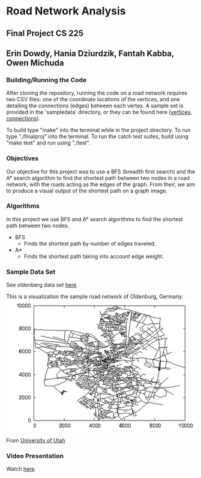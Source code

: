 # Road Network Analysis
## Final Project CS 225
## Erin Dowdy, Hania Dziurdzik, Fantah Kabba, Owen Michuda

### Building/Running the Code

After cloning the repository, running the code on a road network requires two CSV files: one of the coordinate locations of the vertices, and one detailing the connections (edges) between each vertex. A sample set is provided in the 'sampledata' directory, or they can be found here ([vertices](https://www.cs.utah.edu/~lifeifei/research/tpq/OL.cnode), [connections](https://www.cs.utah.edu/~lifeifei/research/tpq/OL.cedge)). 

To build type "make" into the terminal while in the project directory. To run type "./finalproj" into the terminal. To run the catch test suites, build using "make test" and run using "./test".

### Objectives

Our objective for this project was to use a BFS (breadth first search) and the A* search algorithm to find the shortest path between two nodes in a road network, with the roads acting as the edges of the graph. From their, we aim to produce a visual output of the shortest path on a graph image.

### Algorithms

In this project we use BFS and A* search algorithms to find the shortest path between two nodes.
- BFS
  - Finds the shortest path by number of edges traveled.
- A*
  - Finds the shortest path taking into account edge weight.

### Sample Data Set

See oldenberg data set [here](https://www.cs.utah.edu/~lifeifei/SpatialDataset.htm).

This is a visualization the sample road network of Oldenburg, Germany:
![network visual](sampledata/roadnetworkvis.jpg)

From [University of Utah](https://www.cs.utah.edu/~lifeifei/SpatialDataset.htm)

### Video Presentation

Watch [here](https://www.youtube.com/watch?v=K7Be0PH1hzg).
